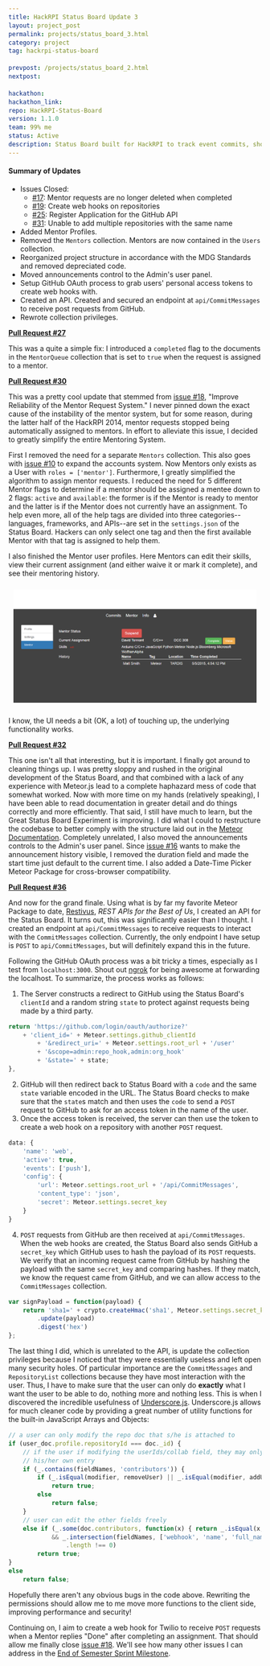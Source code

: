 ```yaml
---
title: HackRPI Status Board Update 3
layout: project_post
permalink: projects/status_board_3.html
category: project
tag: hackrpi-status-board

prevpost: /projects/status_board_2.html
nextpost:

hackathon:
hackathon_link:
repo: HackRPI-Status-Board
version: 1.1.0
team: 99% me
status: Active
description: Status Board built for HackRPI to track event commits, show event announcements, and provide a mentoring system.
---
```


#### Summary of Updates

* Issues Closed:
	- [#17](https://github.com/mpoegel/HackRPI-Status-Board/issues/17): Mentor requests are no longer deleted when completed
	- [#19](https://github.com/mpoegel/HackRPI-Status-Board/issues/19): Create web hooks on repositories
	- [#25](https://github.com/mpoegel/HackRPI-Status-Board/issues/25): Register Application for the GitHub API
	- [#31](https://github.com/mpoegel/HackRPI-Status-Board/issues/31): Unable to add multiple repositories with the same name
* Added Mentor Profiles.
* Removed the `Mentors` collection. Mentors are now contained in the `Users` collection.
* Reorganized project structure in accordance with the MDG Standards and removed depreciated code.
* Moved announcements control to the Admin's user panel.
* Setup GitHub OAuth process to grab users' personal access tokens to create web hooks with.
* Created an API. Created and secured an endpoint at `api/CommitMessages` to receive post requests from GitHub.
* Rewrote collection privileges.

[**Pull Request #27**](https://github.com/mpoegel/HackRPI-Status-Board/pull/27)

This was a quite a simple fix: I introduced a `completed` flag to the documents in the `MentorQueue` collection that is set to `true` when the request is assigned to a mentor.

[**Pull Request #30**](https://github.com/mpoegel/HackRPI-Status-Board/pull/30)

This was a pretty cool update that stemmed from [issue #18](https://github.com/mpoegel/HackRPI-Status-Board/issues/18), "Improve Reliability of the Mentor Request System." I never pinned down the exact cause of the instability of the mentor system, but for some reason, during the latter half of the HackRPI 2014, mentor requests stopped being automatically assigned to mentors. In effort to alleviate this issue, I decided to greatly simplify the entire Mentoring System.

First I removed the need for a separate `Mentors` collection. This also goes with [issue #10](https://github.com/mpoegel/HackRPI-Status-Board/issues/10) to expand the accounts system. Now Mentors only exists as a User with `roles = ['mentor']`. Furthermore, I greatly simplified the algorithm to assign mentor requests. I reduced the need for 5 different Mentor flags to determine if a mentor should be assigned a mentee down to 2 flags: `active` and `available`: the former is if the Mentor is ready to mentor and the latter is if the Mentor does not currently have an assignment. To help even more, all of the help tags are divided into three categories--languages, frameworks, and APIs--are set in the `settings.json` of the Status Board. Hackers can only select one tag and then the first available Mentor with that tag is assigned to help them.

I also finished the Mentor user profiles. Here Mentors can edit their skills, view their current assignment (and either waive it or mark it complete), and see their mentoring history.

<div style="text-align:center; padding:10px;">
<a class="fancyBox" rel="hackrpi-status-board" href="/img/projects/hackrpi_status_board/mentor_profile.png">
<img src="/img/projects/hackrpi_status_board/mentor_profile.png"
		alt="Mentor Profile Dashboard"
		style="width:600px;"
		title="The new mentor profile dashboard" />
</a>
</div>

I know, the UI needs a bit (OK, a lot) of touching up, the underlying functionality works.

[**Pull Request #32**](https://github.com/mpoegel/HackRPI-Status-Board/pull/32)

This one isn't all that interesting, but it is important. I finally got around to cleaning things up. I was pretty sloppy and rushed in the original development of the Status Board, and that combined with a lack of any experience with Meteor.js lead to a complete haphazard mess of code that somewhat worked. Now with more time on my hands (relatively speaking), I have been able to read documentation in greater detail and do things correctly and more efficiently. That said, I still have much to learn, but the Great Status Board Experiment is improving. I did what I could to restructure the codebase to better comply with the structure laid out in the [Meteor Documentation](https://docs.meteor.com). Completely unrelated, I also moved the announcements controls to the Admin's user panel. Since [issue #16](https://github.com/mpoegel/HackRPI-Status-Board/issues/16) wants to make the announcement history visible, I removed the duration field and made the start time just default to the current time. I also added a Date-Time Picker Meteor Package for cross-browser compatibility.

[**Pull Request #36**](https://github.com/mpoegel/HackRPI-Status-Board/pull/36)

And now for the grand finale. Using what is by far my favorite Meteor Package to date, [Restivus](https://github.com/kahmali/meteor-restivus), _REST APIs for the Best of Us_, I created an API for the Status Board. It turns out, this was significantly easier than I thought. I created an endpoint at `api/CommitMessages` to receive requests to interact with the `CommitMessages` collection. Currently, the only endpoint I have setup is `POST` to `api/CommitMessages`, but will definitely expand this in the future.

Following the GitHub OAuth process was a bit tricky a times, especially as I test from `localhost:3000`. Shout out [ngrok](https://ngrok.com/) for being awesome at forwarding the localhost. To summarize, the process works as follows:

1. The Server constructs a redirect to GitHub using the Status Board's `clientId` and a random string `state` to protect against requests being made by a third party.
```javascript
return 'https://github.com/login/oauth/authorize?'
    + 'client_id=' + Meteor.settings.github_clientId
		+ '&redirect_uri=' + Meteor.settings.root_url + '/user'
		+ '&scope=admin:repo_hook,admin:org_hook'
		+ '&state=' + state;
},
```
2. GitHub will then redirect back to Status Board with a `code` and the same `state` variable encoded in the URL. The Status Board checks to make sure that the `state`s match and then uses the `code` to send a `POST` request to GitHub to ask for an access token in the name of the user.
3. Once the access token is received, the server can then use the token to create a web hook on a repository with another `POST` request.
```javascript
data: {
	'name': 'web',
	'active': true,
	'events': ['push'],
	'config': {
		'url': Meteor.settings.root_url + '/api/CommitMessages',
		'content_type': 'json',
		'secret': Meteor.settings.secret_key
	}
}
```
4. `POST` requests from GitHub are then received at `api/CommitMessages`. When the web hooks are created, the Status Board also sends GitHub a `secret_key` which GitHub uses to hash the payload of its `POST` requests. We verify that an incoming request came from GitHub by hashing the payload with the same `secret_key` and comparing hashes. If they match, we know the request came from GitHub, and we can allow access to the `CommitMessages` collection.
```javascript
var signPayload = function(payload) {
	return 'sha1=' + crypto.createHmac('sha1', Meteor.settings.secret_key)
		.update(payload)
		.digest('hex')
};
```

The last thing I did, which is unrelated to the API, is update the collection privileges because I noticed that they were essentially useless and left open many security holes. Of particular importance are the `CommitMessages` and `RepositoryList` collections because they have most interaction with the user. Thus, I have to make sure that the user can only do **exactly** what I want the user to be able to do, nothing more and nothing less. This is when I discovered the incredible usefulness of [Underscore.js](https://http://underscorejs.org/). Underscore.js allows for much cleaner code by providing a great number of utility functions for the built-in JavaScript Arrays and Objects:
```javascript
// a user can only modify the repo doc that s/he is attached to
if (user_doc.profile.repositoryId === doc._id) {
	// if the user if modifying the userIds/collab field, they may only edit
	// his/her own entry
	if (_.contains(fieldNames, 'contributors')) {
		if (_.isEqual(modifier, removeUser) || _.isEqual(modifier, addUser))
			return true;
		else
			return false;
	}
	// user can edit the other fields freely
	else if (_.some(doc.contributors, function(x) { return _.isEqual(x, userSet); })
			&& _.intersection(fieldNames, ['webhook', 'name', 'full_name', 'url'])
				.length !== 0)
		return true;
}
else
	return false;
```
Hopefully there aren't any obvious bugs in the code above. Rewriting the permissions should allow me to me move more functions to the client side, improving performance and security!

Continuing on, I aim to create a web hook for Twilio to receive `POST` requests when a Mentor replies "Done" after completing an assignment. That should allow me finally close [issue #18](https://github.com/mpoegel/HackRPI-Status-Board/issues/18). We'll see how many other issues I can address in the [End of Semester Sprint Milestone](https://github.com/mpoegel/HackRPI-Status-Board/issues?q=is%3Aopen+is%3Aissue+milestone%3A%22End+of+Semester+Sprint%22).
